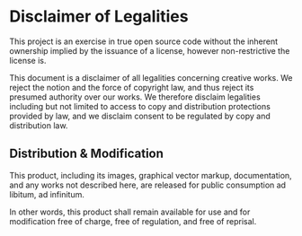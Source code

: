 # Disclaimer of Legalities

This project is an exercise in true open source code without the inherent ownership implied by the issuance of a license, however non-restrictive the license is.

This document is a disclaimer of all legalities concerning creative works. We reject the notion and the force of copyright law, and thus reject its presumed authority over our works. We therefore disclaim legalities including but not limited to access to copy and distribution protections provided by law, and we disclaim consent to be regulated by copy and distribution law.

## Distribution & Modification

This product, including its images, graphical vector markup, documentation, and any works not described here, are released for public consumption ad libitum, ad infinitum.

In other words, this product shall remain available for use and for modification free of charge, free of regulation, and free of reprisal.
